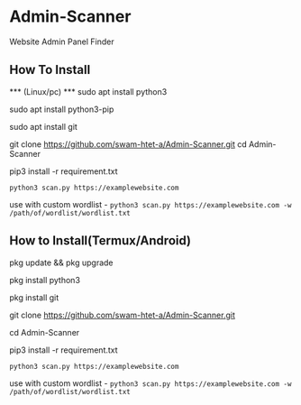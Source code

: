 # Admin-Scanner
Website Admin Panel Finder 

##  How To Install 
*** (Linux/pc) ***
sudo apt install python3

sudo apt install python3-pip

sudo apt install git

git clone https://github.com/swam-htet-a/Admin-Scanner.git
cd Admin-Scanner

pip3 install -r requirement.txt

`python3 scan.py https://examplewebsite.com`

use with custom wordlist - `python3 scan.py https://examplewebsite.com -w /path/of/wordlist/wordlist.txt`

## How to Install(Termux/Android)
pkg update && pkg upgrade

pkg install python3

pkg install git

git clone https://github.com/swam-htet-a/Admin-Scanner.git

cd Admin-Scanner

pip3 install -r requirement.txt

`python3 scan.py https://examplewebsite.com`

use with custom wordlist - `python3 scan.py https://examplewebsite.com -w /path/of/wordlist/wordlist.txt`


